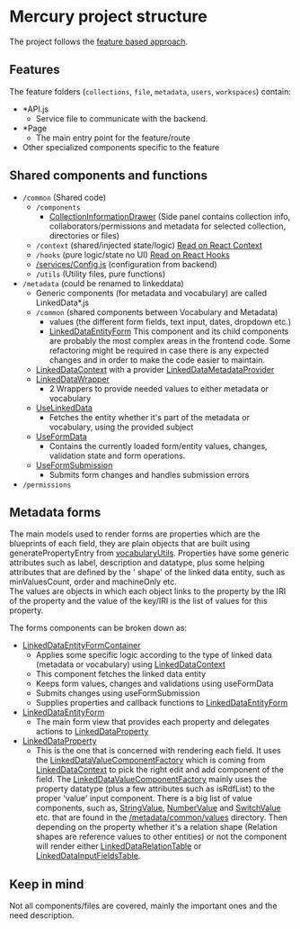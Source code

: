 # Mercury project structure

The project follows the [feature based approach](https://reactjs.org/docs/faq-structure.html).

## Features

The feature folders (`collections`, `file`, `metadata`, `users`, `workspaces`) contain:

-   \*API.js
    -   Service file to communicate with the backend.
-   \*Page
    -   The main entry point for the feature/route
-   Other specialized components specific to the feature

## Shared components and functions

-   `/common` (Shared code)
    -   `/components`
        -   [CollectionInformationDrawer](src/collections/CollectionInformationDrawer.js) (Side panel contains collection info, collaborators/permissions and metadata for selected collection, directories or files)
    -   `/context` (shared/injected state/logic) [Read on React Context](https://reactjs.org/docs/context.html)
    -   `/hooks` (pure logic/state no UI) [Read on React Hooks](https://reactjs.org/docs/hooks-intro.html)
    -   [/services/Config.js](./src/common/services/Config.js) (configuration from backend)
    -   `/utils` (Utility files, pure functions)
-   `/metadata` (could be renamed to linkeddata)
    -   Generic components (for metadata and vocabulary) are called LinkedData\*.js
    -   `/common` (shared components between Vocabulary and Metadata)
        -   values (the different form fields, text input, dates, dropdown etc.)
        -   [LinkedDataEntityForm](./src/metadata/common/LinkedDataEntityForm.js) This component and its child components are probably the most complex areas in the frontend code. Some refactoring might be required in case there is any expected changes and in order to make the code easier to maintain.
    -   [LinkedDataContext](./src/metadata/LinkedDataContext.js) with a provider [LinkedDataMetadataProvider](./src/metadata/LinkedDataMetadataProvider.js)
    -   [LinkedDataWrapper](./src/metadata/LinkedDataWrapper.js)
        -   2 Wrappers to provide needed values to either metadata or vocabulary
    -   [UseLinkedData](src/metadata/common/UseLinkedData.js)
        -   Fetches the entity whether it's part of the metadata or vocabulary, using the provided subject
    -   [UseFormData](src/metadata/common/UseFormData.js)
        -   Contains the currently loaded form/entity values, changes, validation state and form operations.
    -   [UseFormSubmission](src/metadata/common/UseFormSubmission.js)
        -   Submits form changes and handles submission errors
-   `/permissions`

## Metadata forms

The main models used to render forms are properties which are the blueprints of each field, they are plain objects that
are built using generatePropertyEntry from [vocabularyUtils](src/metadata/common/vocabularyUtils.js). Properties have
some generic attributes such as label, description and datatype, plus some helping attributes that are defined by the '
shape' of the linked data entity, such as minValuesCount, order and machineOnly etc.  
The values are objects in which each object links to the property by the IRI of the property and the value of the
key/IRI is the list of values for this property.

The forms components can be broken down as:

-   [LinkedDataEntityFormContainer](./src/metadata/common/LinkedDataEntityFormContainer.js)
    -   Applies some specific logic according to the type of linked data (metadata or vocabulary) using [LinkedDataContext](./src/metadata/LinkedDataContext.js)
    -   This component fetches the linked data entity
    -   Keeps form values, changes and validations using useFormData
    -   Submits changes using useFormSubmission
    -   Supplies properties and callback functions to [LinkedDataEntityForm](./src/metadata/common/LinkedDataEntityForm.js)
-   [LinkedDataEntityForm](./src/metadata/common/LinkedDataEntityForm.js)
    -   The main form view that provides each property and delegates actions to [LinkedDataProperty](./src/metadata/common/LinkedDataProperty.js)
-   [LinkedDataProperty](./src/metadata/common/LinkedDataProperty.js)
    -   This is the one that is concerned with rendering each field. It uses the [LinkedDataValueComponentFactory](./src/metadata/common/values/LinkedDataValueComponentFactory.js) which is coming from [LinkedDataContext](./src/metadata/LinkedDataContext.js) to pick the right edit and add component of the field. The [LinkedDataValueComponentFactory](./src/metadata/common/values/LinkedDataValueComponentFactory.js) mainly uses the property datatype (plus a few attributes such as isRdfList) to the proper 'value' input component. There is a big list of value components, such as, [StringValue](./src/metadata/common/values/StringValue.js), [NumberValue](./src/metadata/common/values/NumberValue.js) and [SwitchValue](./src/metadata/common/values/SwitchValue.js) etc. that are found in the [/metadata/common/values](src/metadata/common/values) directory. Then depending on the property whether it's a relation shape (Relation shapes are reference values to other entities) or not the component will render either [LinkedDataRelationTable](./src/metadata/common/LinkedDataRelationTable.js) or [LinkedDataInputFieldsTable](./src/metadata/common/LinkedDataInputFieldsTable.js).

## Keep in mind

Not all components/files are covered, mainly the important ones and the need description.
